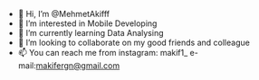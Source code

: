 - 👋 Hi, I’m @MehmetAkifff
- 👀 I’m interested in Mobile Developing
- 🌱 I’m currently learning Data Analysing
- 💞️ I’m looking to collaborate on my good friends and colleague
- 📫 You can reach me from instagram: makif1_ e-mail:makifergn@gmail.com

<!---
MehmetAkifff/MehmetAkifff is a ✨ special ✨ repository because its `README.md` (this file) appears on your GitHub profile.
You can click the Preview link to take a look at your changes.
--->
